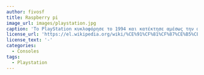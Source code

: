 ```yaml
---
author: fivosf
title: Raspberry pi
image_url: images/playstation.jpg
caption: 'To PlayStation κυκλοφόρησε το 1994 και κατέκτησε αμέσως την αγορά πουλώντας πάνω από 100 εκατομμύρια κομμάτια παγκοσμίως. Η αρχική ιδέα ήταν από το 1988 όπου η Sony σε συνεργασία με τη Nintendo θα κυκλοφορούσαν μαζί μια παιχνιδομηχανή που θα έκανε τη διαφορά για τα τότε δεδομένα η οποία δεν κυκλοφόρησε ποτε.'
license_url: 'https://el.wikipedia.org/wiki/%CE%91%CF%81%CF%87%CE%B5%CE%AF%CE%BF:PSX-Console-wController.jpg#metadata'
license_text: '-'
categories:
  - Consoles
tags:
  - Playstation
---
```

